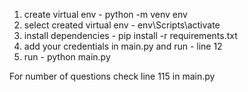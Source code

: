 1) create virtual env - python -m venv env
2) select created virtual env - env\Scripts\activate
3) install dependencies - pip install -r requirements.txt 
4) add your credentials in main.py and run - line 12
5) run - python main.py

For number of questions check line 115 in main.py

